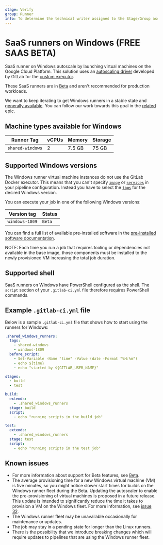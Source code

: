 ```yaml
---
stage: Verify
group: Runner
info: To determine the technical writer assigned to the Stage/Group associated with this page, see https://handbook.gitlab.com/handbook/product/ux/technical-writing/#assignments
---
```


# SaaS runners on Windows **(FREE SAAS BETA)**

SaaS runner on Windows autoscale by launching virtual machines on
the Google Cloud Platform. This solution uses an
[autoscaling driver](https://gitlab.com/gitlab-org/ci-cd/custom-executor-drivers/autoscaler/-/blob/main/docs/README.md)
developed by GitLab for the [custom executor](https://docs.gitlab.com/runner/executors/custom.html).

These SaaS runners are in [Beta](../../../policy/experiment-beta-support.md#beta)
and aren't recommended for production workloads.

We want to keep iterating to get Windows runners in a stable state and
[generally available](../../../policy/experiment-beta-support.md#generally-available-ga).
You can follow our work towards this goal in the
[related epic](https://gitlab.com/groups/gitlab-org/-/epics/2162).

## Machine types available for Windows

| Runner Tag             | vCPUs | Memory | Storage |
| ---------------------- | ----- | ------ | ------- |
| `shared-windows`       | 2     | 7.5 GB | 75 GB   |

## Supported Windows versions

The Windows runner virtual machine instances do not use the GitLab Docker executor. This means that you can't specify
[`image`](../../../ci/yaml/index.md#image) or [`services`](../../../ci/yaml/index.md#services) in your pipeline configuration.
Instead you have to select the [`tags`](../../../ci/yaml/index.md#tags) for the desired Windows version.

You can execute your job in one of the following Windows versions:

| Version tag    | Status        |
|----------------|---------------|
| `windows-1809` | `Beta`        |

You can find a full list of available pre-installed software in
the [pre-installed software documentation](https://gitlab.com/gitlab-org/ci-cd/shared-runners/images/gcp/windows-containers/blob/main/cookbooks/preinstalled-software/README.md).

NOTE:
Each time you run a job that requires tooling or dependencies not available in the base image, those components must be installed to the newly provisioned VM increasing the total job duration.

## Supported shell

SaaS runners on Windows have PowerShell configured as the shell.
The `script` section of your `.gitlab-ci.yml` file therefore requires PowerShell commands.

## Example `.gitlab-ci.yml` file

Below is a sample `.gitlab-ci.yml` file that shows how to start using the runners for Windows:

```yaml
.shared_windows_runners:
  tags:
    - shared-windows
    - windows-1809
  before_script:
    - Set-Variable -Name "time" -Value (date -Format "%H:%m")
    - echo ${time}
    - echo "started by ${GITLAB_USER_NAME}"

stages:
  - build
  - test

build:
  extends:
    - .shared_windows_runners
  stage: build
  script:
    - echo "running scripts in the build job"

test:
  extends:
    - .shared_windows_runners
  stage: test
  script:
    - echo "running scripts in the test job"
```

## Known issues

- For more information about support for Beta features, see [Beta](../../../policy/experiment-beta-support.md#beta).
- The average provisioning time for a new Windows virtual machine (VM) is five minutes, so
  you might notice slower start times for builds on the Windows runner
  fleet during the Beta. Updating the autoscaler to enable the pre-provisioning
  of virtual machines is proposed in a future release. This update is intended to
  significantly reduce the time it takes to provision a VM on the Windows fleet.
  For more information, see [issue 32](https://gitlab.com/gitlab-org/ci-cd/custom-executor-drivers/autoscaler/-/issues/32).
- The Windows runner fleet may be unavailable occasionally
  for maintenance or updates.
- The job may stay in a pending state for longer than the
  Linux runners.
- There is the possibility that we introduce breaking changes which will
  require updates to pipelines that are using the Windows runner
  fleet.
